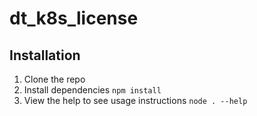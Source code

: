 # dt_k8s_license
## Installation
1. Clone the repo
2. Install dependencies
`npm install`
3. View the help to see usage instructions
`node . --help`
